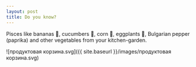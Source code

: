 ```yaml
---
layout: post
title: Do you know?
---
```


Pisces like bananas 🍌, cucumbers 🥒, corn 🌽, eggplants 🍆, Bulgarian pepper (paprika) and other vegetables from your kitchen-garden.


![продуктовая корзина.svg]({{ site.baseurl }}/images/продуктовая корзина.svg)

